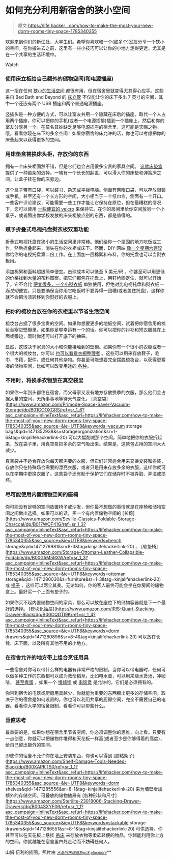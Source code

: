 # 如何充分利用新宿舍的狭小空间

> 原文:[https://life hacker . com/how-to-make-the-most-your-new-dorm-rooms-tiny-space-1785340355](https://lifehacker.com/how-to-make-the-most-of-your-new-dorm-rooms-tiny-space-1785340355)

欢迎来到你们的新住处，大学生们。希望你喜欢和一个(或多个)室友分享一个狭小的空间。在你搬进去之前，这里有一些小技巧可以让你的小地方走得更远，尤其是在一个共享的生活环境中。

Watch

### **使用床立板给自己额外的储物空间(和电源插座)**

这一招在任何 [狭小的生活空间](https://lifehacker.com/8-ways-i-hacked-my-tiny-apartment-to-fit-all-my-stuff-1205167515) 都很有用，但在宿舍里就变得尤其得心应手。这些来自 Bed Bath and Beyond 的 [床立管](http://www.bedbathandbeyond.com/store/product/7-inch-power-bed-riser-set-of-4/1040151694?AID=11469020&PID=7105813&SID=skim33330X911647Xf1440fbc56f7f2d8457b5edb7135b28a&source=Commission+Junction&utm_source=Skimlinks&utm_medium=affiliate&utm_campaign=Bed+Bath+%26+Beyond+Deep+Link&mcid=AF_CJ___2617611) 不仅能让你的床下多出 7 英寸的空间，其中一个还嵌有两个 USB 插座和两个普通电源插座。

竖插头是一种方便的方式，可以让室友共用一个隐藏在床后的插座。取代一个人占用两个插座，你可以把你的手机(或者一个电源插排)插到一个插座上，然后和你的室友分享另一个。在莫名其妙缺乏足够电源插座的宿舍里，这可能是天赐之物。哦，看看你现在床下的多余空间！如果你宿舍的床允许的话，你也可以考虑把你的床叠起来以获得更多的空间。

### **用床垫盒替换床头柜，存放你的东西**

拥有一个床头柜固然不错，但是它们也会占用很多宝贵的家具空间。 [这款床垫盒](https://www.amazon.com/dp/B0019S3MCU/?asc_campaign=InlineText&asc_refurl=https://lifehacker.com/how-to-make-the-most-of-your-new-dorm-rooms-tiny-space-1785340355&asc_source=&tag=kinjalifehackerlink-20) 提供了一种苗条的选择。一端有一个长长的翻盖，可以滑入你的床垫和弹簧床之间，让盒子挂在你的床旁边。

这个盒子带有口袋，可以装书、杂志或平板电脑。侧面有网眼口袋，可以存放眼镜或手机。甚至还有一个长方形的空间，大小相当于一个纸巾盒，侧面有一个开口。一些客户评论建议，可能需要一些工作才能让它保持在原位，但在最糟糕的情况下，您可以使用 [一些便宜的 velcro](https://www.amazon.com/VELCRO-Brand-Sticky-Strips-Black/dp/B000TGSPV6/ref=sr_1_2?asc_campaign=InlineText&asc_refurl=https://lifehacker.com/how-to-make-the-most-of-your-new-dorm-rooms-tiny-space-1785340355&asc_source=&ie=UTF8&keywords=velcro&qid=1471271036&sr=8-2&tag=kinjalifehackerlink-20) 来保持它。在你的房间里给你空间放另一个小桌子，或者腾出你学校发放的床头柜放点别的东西，都是值得的。

### **赋予折叠式电视托盘熨衣板双重功能**

折叠式电视托盘在狭小的生活空间里非常棒。他们给你一个坚固的地方吃饭或工作，然后折叠起来，消失在你的衣柜或床下。然而，DIY 网站 [像一个星期六建议](http://likeasaturday.com/2013/03/26/diy-small-ironing-table/) 你给你的电视托盘第二份工作。在上面加一层棉絮和布料，你的托盘也可以当熨衣板用。

添加棉絮和面料超级简单便宜。击球成本可以低至 5 美元/码 ，你甚至可以用更低的价格找到大量的布料图案。把它们都包在托盘上，用钉枪固定住，就可以开始了。它不会比 [便宜很多，一个小熨衣板](http://www.bedbathandbeyond.com/store/category/storage-cleaning/laundry/ironing-boards/12222/) 单独使用，但绝对比电视托盘和熨衣板*一起使用*便宜。只是要确保当你用它吃饭时不要弄得一团糟(或者盖住托盘)，这样你就不会把污渍转移到你熨好的衣服上。

### **把你的梳妆台放在你的衣柜里以节省生活空间**

梳妆台占据了很多宝贵的空间。如果你想要更多的地板空间，试着把你宿舍用的梳妆台塞进壁橱里，如果你足够幸运有一个的话。你可以把你的衬衫和短衣服挂在上面或旁边，同时你还可以打开底下的抽屉。

显然，这取决于家具的大小和你能接触到的壁橱。如果你有一个很小的衣橱或者一个很大的梳妆台，你可以 [也可以看看衣橱整理者](https://lifehacker.com/how-to-organize-a-lot-of-clothing-in-very-little-closet-1516664381) 。这些可以用来存放鞋子，毛巾，书籍，配件，或任何其他杂物。你甚至可能想要完全摆脱梳妆台，以获得更紧凑的储物空间，比如可以改变用途的 [各种](http://lifehacker.com/repurpose-an-over-the-door-shoe-holder-into-a-cleaning-5878098)。

### **不用时，将换季衣物放在真空袋里**

如果你一年到头都住在宿舍，而父母家又没有地方存放换季的衣服，那么他们会占据大量的空间，无所事事地等待天气变化。 [真空袋](https://www.amazon.com/Primode-Space-Saver-Vacuum-Storage/dp/B01COOXGRS/ref=sr_1_6?asc_campaign=InlineText&asc_refurl=https://lifehacker.com/how-to-make-the-most-of-your-new-dorm-rooms-tiny-space-1785340355&asc_source=&ie=UTF8&keywords=vacuum storage bags&qid=1471352938&s=storageorganization&sr=1-6&tag=kinjalifehackerlink-20) 可以大幅削减那个空间。简单地把你的衣服折起来，放在袋子里，用真空泵把多余的空气吸出来。结果是，这款包占用的空间大大减少。

真空袋并不适合存放你每天都需要的衣服，但它们非常适合用来交换夏装和冬装，存放你只在特殊场合需要的漂亮衣服，或者只是用来存放多余的衣服，这样你就可以在学期中更换衣服了。这些袋子还有助于保护它们在储存时不被弄脏、弄湿或损坏。

### **尽可能使用内置储物空间的座椅**

你可能没有足够的空间放置椅子或沙发，但你最不想做的事情就是在座椅和储物空间之间做出选择。如果可以的话，买一个有内置储物空间的 [长椅](https://www.amazon.com/Seville-Classics-Foldable-Storage-Charcoal/dp/B017WOF41G/ref=sr_1_3?asc_campaign=InlineText&asc_refurl=https://lifehacker.com/how-to-make-the-most-of-your-new-dorm-rooms-tiny-space-1785340355&asc_source=&ie=UTF8&keywords=bench storage&qid=1471279981&sr=8-3&tag=kinjalifehackerlink-20) 、 [软垫椅](https://www.amazon.com/Storage-Ottoman-Leather-Collapsible-Foldable/dp/B00G5M5RXW/ref=sr_1_3?asc_campaign=InlineText&asc_refurl=https://lifehacker.com/how-to-make-the-most-of-your-new-dorm-rooms-tiny-space-1785340355&asc_source=&ie=UTF8&keywords=ottoman storage&qid=1471280030&s=furniture&sr=1-3&tag=kinjalifehackerlink-20) 或 [椅子](http://www.wayfair.com/Biltmore-Butler-Slipper-Chair-EPCF1034.html) ，这样可以两全其美。无论如何，你的客人最终可能会坐在你房间的储物盒上。最好买一个上面有垫子的。

如果你买不起内置储物空间的家具，那么可以放在座位下的储物容器就是下一个最好的选择。 [模块化抽屉](https://www.amazon.com/IRIS-Quart-Stacking-Drawer-Black/dp/B00CQGTI9K/ref=sr_1_4?asc_campaign=InlineText&asc_refurl=https://lifehacker.com/how-to-make-the-most-of-your-new-dorm-rooms-tiny-space-1785340355&asc_source=&ie=UTF8&keywords=dorm drawers&qid=1471280896&sr=8-4&tag=kinjalifehackerlink-20) 可以放在长凳、床下面，以及所有其他不用的小地方。

### **在宿舍允许的地方带上组合烹饪用具**

一些宿舍对你可以带什么样的电器有非常严格的限制。当你可以带电器时，任何可以做多种工作的东西都可以成为救命稻草。比如电水壶，可以用来烧水煲汤，冲咖啡， [甚至煮蛋](http://lifehacker.com/boil-eggs-in-a-coffee-cup-and-other-office-friendly-fo-1573465159) 。如果一个 [慢炖锅](http://lifehacker.com/make-an-impromptu-slow-cooker-meal-with-this-basic-form-1700762743) 或 [电饭煲](http://lifehacker.com/15-surprising-things-you-can-make-in-a-rice-cooker-1707586076) 是允许的，它们是必须拥有的。

你带到宿舍的电器或厨房用具越少，你就能为重要的东西腾出更多的存储空间。取决于你的宿舍是如何设置的，你也可以利用共享的厨房空间，完全不需要自己的电器。看看你大学的宿舍限制，看看你可以带些什么。

### **垂直思考**

最重要的是，如果你想在宿舍里节省空间，你必须调整你的思维，向上看。只要有一点创意，你就可以把储物件堆得和天花板一样高(或者至少是你够得着的高度)，给自己留出额外的空间。

即使你的宿舍不允许你在墙上安装东西，你也可以得到 [胶粘架子](https://www.amazon.com/Shelf-Damage-Tools-Needed-Black/dp/B00XAPKTS0/ref=sr_1_1?asc_campaign=InlineText&asc_refurl=https://lifehacker.com/how-to-make-the-most-of-your-new-dorm-rooms-tiny-space-1785340355&asc_source=&ie=UTF8&keywords=dorm shelves&qid=1471285556&sr=8-1&tag=kinjalifehackerlink-20) 来为墙壁增加额外的存储空间。可叠放的储物抽屉有 [各种形状和尺寸](https://www.amazon.com/Sterilite-23018006-Stacking-Drawer-Drawers/dp/B004SXYF06/ref=sr_1_1?asc_campaign=InlineText&asc_refurl=https://lifehacker.com/how-to-make-the-most-of-your-new-dorm-rooms-tiny-space-1785340355&asc_source=&ie=UTF8&keywords=stackable storage drawers&qid=1471286551&sr=8-1&tag=kinjalifehackerlink-20) 可供选择。你甚至可以在天花板上悬挂 [吊床](http://www.kohls.com/product/prd-450454/dreambaby-toy-storage-hammock-chain.jsp?ci_mcc=ci&utm_campaign=EC%20BABY%20NON-APPAREL&utm_medium=CSE&utm_source=google&utm_product=90052807&CID=shopping15&gclid=Cj0KEQjw0MW9BRDxtYTn2_S699MBEiQAw33y49PnI8E20AcWh1iBdfHIExQxMdF5Ucp6vbIt2GEPoTgaAjHZ8P8HAQ&gclsrc=aw.ds&dclid=CLGb3LSJxM4CFRcDgQod2MQA3g) 来存放衣物等柔软轻便的物品。你越能利用你上方的空间，你就越能在宿舍里四处走动而不妨碍任何人。

山姆·伍利的插图。照片由 [<small>*水晶*</small>](https://www.flickr.com/photos/45271190@N04/6923460688/in/photolist-7w2xsD-trs7e1-bxNxxu-bxNxDS-dQvpHG-fD2LYx-vH1qAs-sP7nwv-bPZGXr-dHY3sV-96i7Zf-bueiJf-a7fwf7-dQvqjw-7AUnKN-dMrqnR-eav4oF-6FdGmF-75bQRs-f47ZmJ-9FWfAx-61Gdi4-rnjviY-5UqqEx-pycH2j-rwf4HU-CA9CQQ-w9UfWe-tk1JYf)<small></small>*[<small>*阿米瑞迪斯*</small>](https://www.flickr.com/photos/jjandames/8530260288/in/photolist-dZMPcf-4ArByR-6RNcV-71VNx5-51ah4f-9ZYWLA-bCJNMs-66ZvT8-5Sy7p3-2hEiDQ-4S1trQ-aw7yST-3sFPS-5cGUG1-7GBHhW-5Vt6bG-9PNHNd-BxLJC-7RaDjp-7RaE9Z-LF5iK-9nDJcT-ok3YK-aThdvv-t7aTQ-bsy2gt-4vjcAH-ofaY3q-2hzR7r-oh12J2-5kEHUK-BxLJM-2hEgJ7-kgXUrr-aT2Vdz-2hzQXM-4hkenG-6G3BPM-6rzaVj-4AJqV-2hEgTQ-s5j9n-7G4Um9-CVvwaN-D4Y5n7-BxLJi-bWFVZb-6N6phX-qftmb-2RweKh)<small></small>*[<small>*pc8 plusmore*</small>](https://www.flickr.com/photos/40248072@N08/3694783150/in/photolist-6CuJiL-puqC9U-7nQ1BN-G1Fv6Y-b3BVaX-mcdC7c-4B3qWS-812iZD-4yePeU-6BZuyo-4BAub4-4B3qWA-2tKJnR-4AYccT-dXDt4E-aD53Wq-734tGK-rqqh7k-8RptqK-ECyxGt-dLVpXf-hv43C1-6QsiyS-9dsGwH-8ovRMM-4p3r7A-GpKqVU-7db5cV-e6prm1-qMBfvU-5UJoCc-efVRMX-6VCkB2-nvw34q-eju4uw-bvDpnF-cZpNGA-4B3qWL-4F4qWi-8y5NYA-3euoiA-4B3qWs-C3CPP4-Dg8ZRs-bV8Cit-5yMD64-nVvYwK-ccuT5y-4wuYXX-ezyYJV)<small></small>**